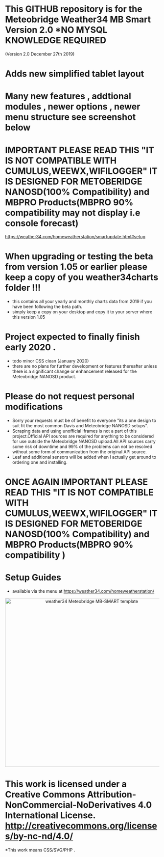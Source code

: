 # This GITHUB repository is for the Meteobridge Weather34 MB Smart Version 2.0 *NO MYSQL KNOWLEDGE REQUIRED 
(Version 2.0 December 27th 2019)

# Adds new simplified tablet layout 

# Many new features , addtional modules , newer options , newer menu structure see screenshot below

# IMPORTANT PLEASE READ THIS "IT IS NOT COMPATIBLE WITH CUMULUS,WEEWX,WIFILOGGER" IT IS DESIGNED FOR METOBERIDGE NANOSD(100% Compatibility) and MBPRO Products(MBPRO 90% compatibility may not display i.e console forecast)

https://weather34.com/homeweatherstation/smartupdate.html#setup


# When upgrading or testing the beta from version 1.05 or earlier please keep a copy of you weather34charts folder !!! 
* this contains all your yearly and monthly charts data from 2019 if you have been following the beta path.
* simply keep a copy on your desktop and copy it to your server where this version 1.05 

# Project expected to finally finish early 2020 .
* todo minor CSS clean (January 2020)
* there are no plans for further development or features thereafter unless there is a significant change or enhancement
released for the Meteobridge NANOSD product.

# Please do not request personal modifications  
* Sorry your requests must be of benefit to everyone "its a one design to suit fit the most common Davis and Meteobridge NANOSD setups". 
* Scraping data and using unofficial iframes is not a part of this project.Official API sources are required for anything to be considered for use outside the Meteobridge NANOSD upload.All API sources carry some risk of downtime and 99% of the problems can not be resolved without some form of communication from the original API source.
* Leaf and additional sensors will be added when I actually get around to ordering one and installing.

# ONCE AGAIN IMPORTANT PLEASE READ THIS "IT IS NOT COMPATIBLE WITH CUMULUS,WEEWX,WIFILOGGER" IT IS DESIGNED FOR METOBERIDGE NANOSD(100% Compatibility) and MBPRO Products(MBPRO 90% compatibility )

# Setup Guides
* available via the menu at https://weather34.com/homeweatherstation/

<p align="center">
  <img src="https://res.cloudinary.com/brian-underdown/image/upload/v1577355816/new_template_uwoksr.jpg" width="550" title="weather34 Meteobridge MB-SMART template "> 
</p>


# This work is licensed under a Creative Commons Attribution-NonCommercial-NoDerivatives 4.0 International License. http://creativecommons.org/licenses/by-nc-nd/4.0/
*This work means CSS/SVG/PHP .
